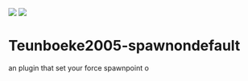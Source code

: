 [![](https://poggit.pmmp.io/shield.dl.total/spawnondefault)](https://poggit.pmmp.io/p/spawnondefault)
[![](https://poggit.pmmp.io/shield.state/spawnondefault)](https://poggit.pmmp.io/p/spawnondefault)

# Teunboeke2005-spawnondefault

an plugin that set your force spawnpoint o

